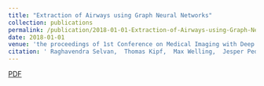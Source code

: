 ```yaml
---
title: "Extraction of Airways using Graph Neural Networks"
collection: publications
permalink: /publication/2018-01-01-Extraction-of-Airways-using-Graph-Neural-Networks
date: 2018-01-01
venue: 'the proceedings of 1st Conference on Medical Imaging with Deep Learning (MIDL 2018), Amsterdam.'
citation: ' Raghavendra Selvan,  Thomas Kipf,  Max Welling,  Jesper Pedersen,  Jens Petersen,  Marleen Bruijne, &quot;Extraction of Airways using Graph Neural Networks.&quot; In the proceedings of 1st Conference on Medical Imaging with Deep Learning (MIDL 2018), Amsterdam., 2018.'
---
```

[PDF](https://arxiv.org/pdf/1804.04436)
